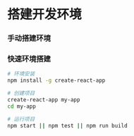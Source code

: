 # 搭建开发环境
### 手动搭建环境

### 快速环境搭建
``` bash
# 环境安装
npm install -g create-react-app

# 创建项目
create-react-app my-app cd my-app

# 运行项目
npm start || npm test || npm run build
```